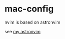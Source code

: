 # mac-config

nvim is based on astronvim

see [my astronvim](https://github.com/ChrisShen93/astronvim_config)

